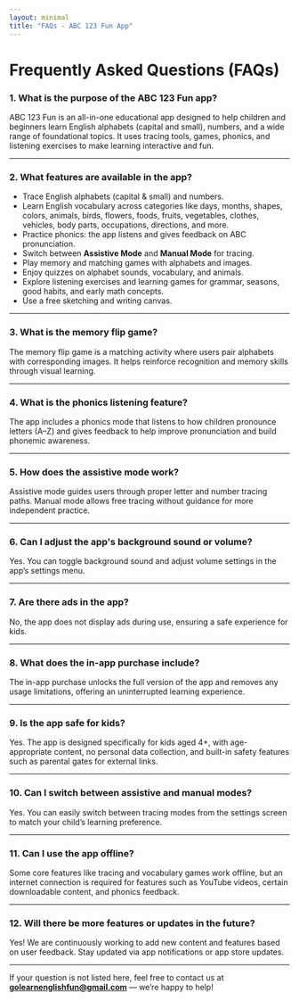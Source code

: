 ```yaml
---
layout: minimal
title: "FAQs - ABC 123 Fun App"
---
```


# Frequently Asked Questions (FAQs)

### 1. **What is the purpose of the ABC 123 Fun app?**
ABC 123 Fun is an all-in-one educational app designed to help children and beginners learn English alphabets (capital and small), numbers, and a wide range of foundational topics. It uses tracing tools, games, phonics, and listening exercises to make learning interactive and fun.

---

### 2. **What features are available in the app?**
- Trace English alphabets (capital & small) and numbers.
- Learn English vocabulary across categories like days, months, shapes, colors, animals, birds, flowers, foods, fruits, vegetables, clothes, vehicles, body parts, occupations, directions, and more.
- Practice phonics: the app listens and gives feedback on ABC pronunciation.
- Switch between **Assistive Mode** and **Manual Mode** for tracing.
- Play memory and matching games with alphabets and images.
- Enjoy quizzes on alphabet sounds, vocabulary, and animals.
- Explore listening exercises and learning games for grammar, seasons, good habits, and early math concepts.
- Use a free sketching and writing canvas.

---

### 3. **What is the memory flip game?**
The memory flip game is a matching activity where users pair alphabets with corresponding images. It helps reinforce recognition and memory skills through visual learning.

---

### 4. **What is the phonics listening feature?**
The app includes a phonics mode that listens to how children pronounce letters (A–Z) and gives feedback to help improve pronunciation and build phonemic awareness.

---

### 5. **How does the assistive mode work?**
Assistive mode guides users through proper letter and number tracing paths. Manual mode allows free tracing without guidance for more independent practice.

---

### 6. **Can I adjust the app's background sound or volume?**
Yes. You can toggle background sound and adjust volume settings in the app’s settings menu.

---

### 7. **Are there ads in the app?**
No, the app does not display ads during use, ensuring a safe experience for kids.

---

### 8. **What does the in-app purchase include?**
The in-app purchase unlocks the full version of the app and removes any usage limitations, offering an uninterrupted learning experience.

---

### 9. **Is the app safe for kids?**
Yes. The app is designed specifically for kids aged 4+, with age-appropriate content, no personal data collection, and built-in safety features such as parental gates for external links.

---

### 10. **Can I switch between assistive and manual modes?**
Yes. You can easily switch between tracing modes from the settings screen to match your child’s learning preference.

---

### 11. **Can I use the app offline?**
Some core features like tracing and vocabulary games work offline, but an internet connection is required for features such as YouTube videos, certain downloadable content, and phonics feedback.

---

### 12. **Will there be more features or updates in the future?**
Yes! We are continuously working to add new content and features based on user feedback. Stay updated via app notifications or app store updates.

---

If your question is not listed here, feel free to contact us at **golearnenglishfun@gmail.com** — we’re happy to help!


